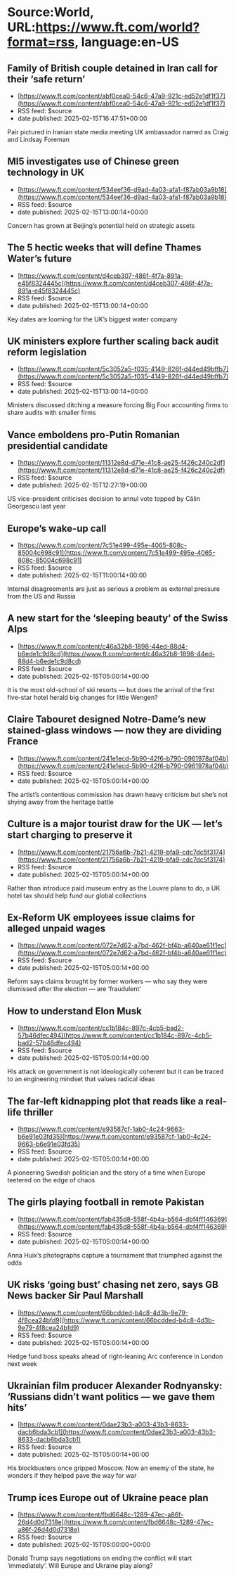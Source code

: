 # Source:World, URL:https://www.ft.com/world?format=rss, language:en-US

## Family of British couple detained in Iran call for their ‘safe return’
 - [https://www.ft.com/content/abf0cea0-54c6-47a9-921c-ed52e1df1f37](https://www.ft.com/content/abf0cea0-54c6-47a9-921c-ed52e1df1f37)
 - RSS feed: $source
 - date published: 2025-02-15T16:47:51+00:00

Pair pictured in Iranian state media meeting UK ambassador named as Craig and Lindsay Foreman

## MI5 investigates use of Chinese green technology in UK
 - [https://www.ft.com/content/534eef36-d9ad-4a03-afa1-f87ab03a9b18](https://www.ft.com/content/534eef36-d9ad-4a03-afa1-f87ab03a9b18)
 - RSS feed: $source
 - date published: 2025-02-15T13:00:14+00:00

Concern has grown at Beijing’s potential hold on strategic assets

## The 5 hectic weeks that will define Thames Water’s future
 - [https://www.ft.com/content/d4ceb307-486f-4f7a-891a-e45f8324445c](https://www.ft.com/content/d4ceb307-486f-4f7a-891a-e45f8324445c)
 - RSS feed: $source
 - date published: 2025-02-15T13:00:14+00:00

Key dates are looming for the UK’s biggest water company

## UK ministers explore further scaling back audit reform legislation
 - [https://www.ft.com/content/5c3052a5-f035-4149-826f-d44ed49bffb7](https://www.ft.com/content/5c3052a5-f035-4149-826f-d44ed49bffb7)
 - RSS feed: $source
 - date published: 2025-02-15T13:00:14+00:00

Ministers discussed ditching a measure forcing Big Four accounting firms to share audits with smaller firms

## Vance emboldens pro-Putin Romanian presidential candidate
 - [https://www.ft.com/content/11312e8d-d71e-41c8-ae25-f426c240c2df](https://www.ft.com/content/11312e8d-d71e-41c8-ae25-f426c240c2df)
 - RSS feed: $source
 - date published: 2025-02-15T12:27:19+00:00

US vice-president criticises decision to annul vote topped by Călin Georgescu last year

## Europe’s wake-up call
 - [https://www.ft.com/content/7c51e499-495e-4065-808c-85004c698c91](https://www.ft.com/content/7c51e499-495e-4065-808c-85004c698c91)
 - RSS feed: $source
 - date published: 2025-02-15T11:00:14+00:00

Internal disagreements are just as serious a problem as external pressure from the US and Russia

## A new start for the ‘sleeping beauty’ of the Swiss Alps
 - [https://www.ft.com/content/c46a32b8-1898-44ed-88d4-b6ede1c9d8cd](https://www.ft.com/content/c46a32b8-1898-44ed-88d4-b6ede1c9d8cd)
 - RSS feed: $source
 - date published: 2025-02-15T05:00:14+00:00

It is the most old-school of ski resorts — but does the arrival of the first five-star hotel herald big changes for little Wengen?

## Claire Tabouret designed Notre-Dame’s new stained-glass windows — now they are dividing France
 - [https://www.ft.com/content/241e1ecd-5b90-42f6-b790-0961978af04b](https://www.ft.com/content/241e1ecd-5b90-42f6-b790-0961978af04b)
 - RSS feed: $source
 - date published: 2025-02-15T05:00:14+00:00

The artist’s contentious commission has drawn heavy criticism but she’s not shying away from the heritage battle

## Culture is a major tourist draw for the UK — let’s start charging to preserve it
 - [https://www.ft.com/content/21756a6b-7b21-4219-bfa9-cdc7dc5f3174](https://www.ft.com/content/21756a6b-7b21-4219-bfa9-cdc7dc5f3174)
 - RSS feed: $source
 - date published: 2025-02-15T05:00:14+00:00

Rather than introduce paid museum entry as the Louvre plans to do, a UK hotel tax should help fund our global collections

## Ex-Reform UK employees issue claims for alleged unpaid wages
 - [https://www.ft.com/content/072e7d62-a7bd-462f-bf4b-a640ae61f1ec](https://www.ft.com/content/072e7d62-a7bd-462f-bf4b-a640ae61f1ec)
 - RSS feed: $source
 - date published: 2025-02-15T05:00:14+00:00

Reform says claims brought by former workers — who say they were dismissed after the election — are ‘fraudulent’

## How to understand Elon Musk
 - [https://www.ft.com/content/cc1b184c-897c-4cb5-bad2-57b46dfec494](https://www.ft.com/content/cc1b184c-897c-4cb5-bad2-57b46dfec494)
 - RSS feed: $source
 - date published: 2025-02-15T05:00:14+00:00

His attack on government is not ideologically coherent but it can be traced to an engineering mindset that values radical ideas

## The far-left kidnapping plot that reads like a real-life thriller
 - [https://www.ft.com/content/e93587cf-1ab0-4c24-9663-b6e91e03fd35](https://www.ft.com/content/e93587cf-1ab0-4c24-9663-b6e91e03fd35)
 - RSS feed: $source
 - date published: 2025-02-15T05:00:14+00:00

A pioneering Swedish politician and the story of a time when Europe teetered on the edge of chaos

## The girls playing football in remote Pakistan
 - [https://www.ft.com/content/fab435d8-558f-4b4a-b564-dbf4ff146369](https://www.ft.com/content/fab435d8-558f-4b4a-b564-dbf4ff146369)
 - RSS feed: $source
 - date published: 2025-02-15T05:00:14+00:00

Anna Huix’s photographs capture a tournament that triumphed against the odds

## UK risks ‘going bust’ chasing net zero, says GB News backer Sir Paul Marshall
 - [https://www.ft.com/content/66bcdded-b4c8-4d3b-9e79-4f8cea24bfd9](https://www.ft.com/content/66bcdded-b4c8-4d3b-9e79-4f8cea24bfd9)
 - RSS feed: $source
 - date published: 2025-02-15T05:00:14+00:00

Hedge fund boss speaks ahead of right-leaning Arc conference in London next week

## Ukrainian film producer Alexander Rodnyansky: ‘Russians didn’t want politics — we gave them hits’
 - [https://www.ft.com/content/0dae23b3-a003-43b3-8633-dacb6bda3cb1](https://www.ft.com/content/0dae23b3-a003-43b3-8633-dacb6bda3cb1)
 - RSS feed: $source
 - date published: 2025-02-15T05:00:14+00:00

His blockbusters once gripped Moscow. Now an enemy of the state, he wonders if they helped pave the way for war

## Trump ices Europe out of Ukraine peace plan
 - [https://www.ft.com/content/fbd6648c-1289-47ec-a86f-26d4d0d7318e](https://www.ft.com/content/fbd6648c-1289-47ec-a86f-26d4d0d7318e)
 - RSS feed: $source
 - date published: 2025-02-15T05:00:00+00:00

Donald Trump says negotiations on ending the conflict will start ‘immediately’. Will Europe and Ukraine play along?

